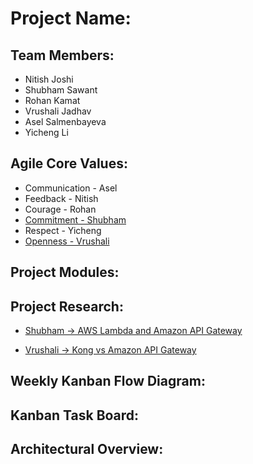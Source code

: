 # Project Name:

## Team Members:
* Nitish Joshi
* Shubham Sawant
* Rohan Kamat
* Vrushali Jadhav
* Asel Salmenbayeva
* Yicheng Li

## Agile Core Values:
* Communication - Asel
* Feedback - Nitish
* Courage - Rohan
* [Commitment - Shubham](https://github.com/nguyensjsu/fa18-281-code-monks/tree/master/Shubham%20Sawant)
* Respect - Yicheng
* [Openness - Vrushali](https://github.com/nguyensjsu/cmpe281-vrushali-jadhav/blob/master/Scrum%20value:%20Openness)

## Project Modules:

## Project Research:

* [Shubham -> AWS Lambda and Amazon API Gateway](https://github.com/nguyensjsu/fa18-281-code-monks/blob/master/Shubham%20Sawant/Research/AWS%20Lambda.md)

* [Vrushali -> Kong vs Amazon API Gateway](https://github.com/nguyensjsu/cmpe281-vrushali-jadhav/blob/master/Project%20Research.md)

## Weekly Kanban Flow Diagram:

## Kanban Task Board:

## Architectural Overview:

